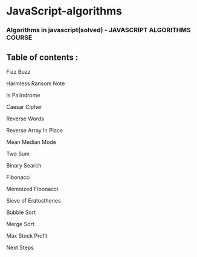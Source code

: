# JavaScript-algorithms
### Algorithms in javascript(solved) - JAVASCRIPT **ALGORITHMS** COURSE


## Table of contents :

Fizz Buzz

Harmless Ransom Note

Is Palindrome

Caesar Cipher


Reverse Words


Reverse Array In Place


Mean Median Mode


Two Sum


Binary Search


Fibonacci

Memoized Fibonacci


Sieve of Eratosthenes


Bubble Sort


Merge Sort


Max Stock Profit


Next Steps
